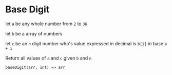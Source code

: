 # Base Digit
let `a` be any whole number from `2` to `36`

let `b` be a array of numbers

let `c` be an `n` digit number who's value expressed in decimal is `b[i]` in base `a + i`

Return all values of `a` and `c` given `b` and `n`

`baseDigit(arr, int) => arr`